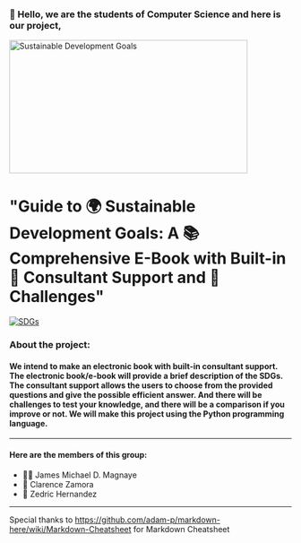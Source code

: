 ### 👋 Hello, we are the students of Computer Science and here is our project,
<img src="https://www.un.org/sites/un2.un.org/files/styles/large-article-image-style-16-9/public/field/image/2022/10/sdgs.png?itok=Mu6V-2WJ" alt="Sustainable Development Goals" width="425" height="238">

# "Guide to 🌍 Sustainable Development Goals: A 📚 Comprehensive E-Book with Built-in 💬 Consultant Support and 💪 Challenges"
[![SDGs](https://img.shields.io/badge/SDGs-Visit%20the%20Site-brightgreen)](https://sdgs.un.org/goals)

### About the project: 
#### We intend to make an electronic book with built-in consultant support. The electronic book/e-book will provide a brief description of the SDGs. The consultant support allows the users to choose from the provided questions and give the possible efficient answer. And there will be challenges to test your knowledge, and there will be a comparison if you improve or not. We will make this project using the Python programming language.
---
#### Here are the members of this group:
* 👨‍🦱 James Michael D. Magnaye
* 🧒 Clarence Zamora
* 👴 Zedric Hernandez

---
[^note]:
Special thanks to https://github.com/adam-p/markdown-here/wiki/Markdown-Cheatsheet for Markdown Cheatsheet

<!--
**cs121project/cs121project** is a ✨ _special_ ✨ repository because its `README.md` (this file) appears on your GitHub profile.

Here are some ideas to get you started:

- 🔭 I’m currently working on ...
- 🌱 I’m currently learning ...
- 👯 I’m looking to collaborate on ...
- 🤔 I’m looking for help with ...
- 💬 Ask me about ...
- 📫 How to reach me: ...
- 😄 Pronouns: ...
- ⚡ Fun fact: ...
-->
